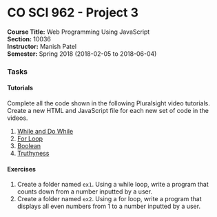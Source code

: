 # CO SCI 962 - Project 3
**Course Title:** Web Programming Using JavaScript<br/>
**Section:** 10036<br/>
**Instructor:** Manish Patel<br/>
**Semester:** Spring 2018 (2018-02-05 to 2018-06-04)<br/>

### Tasks
#### Tutorials
Complete all the code shown in the following Pluralsight video tutorials.
Create a new HTML and JavaScript file for each new set of code in the videos.

1. [While and Do While](https://app.pluralsight.com/player?course=javascript-from-scratch&author=jesse-liberty&name=javascript-from-scratch-m3&clip=4&mode=live)
2. [For Loop](https://app.pluralsight.com/player?course=javascript-from-scratch&author=jesse-liberty&name=javascript-from-scratch-m3&clip=5&mode=live)
3. [Boolean](https://app.pluralsight.com/player?course=javascript-from-scratch&author=jesse-liberty&name=javascript-from-scratch-m4&clip=1&mode=live)
4. [Truthyness](https://app.pluralsight.com/player?course=javascript-from-scratch&author=jesse-liberty&name=javascript-from-scratch-m4&clip=2&mode=live)

#### Exercises
1. Create a folder named `ex1`. Using a while loop, write a program that counts
   down from a number inputted by a user.
2. Create a folder named `ex2`. Using a for loop, write a program that displays
   all even numbers from 1 to a number inputted by a user.
